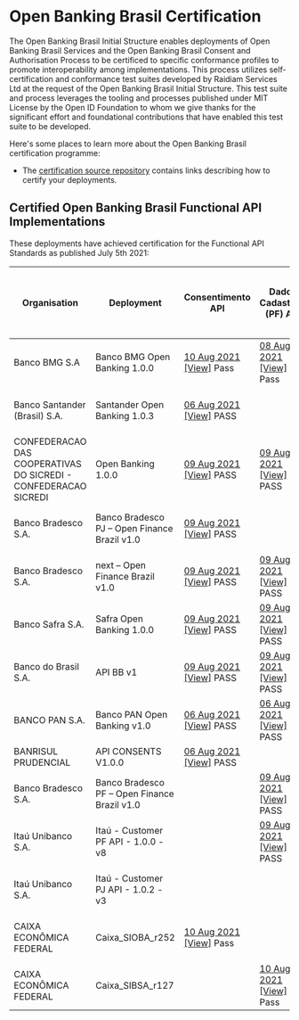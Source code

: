# Open Banking Brasil Certification

The Open Banking Brasil Initial Structure enables deployments of Open Banking Brasil Services and the Open Banking Brasil Consent and Authorisation Process to be certificed to specific conformance profiles to promote interoperability among implementations. This process utilizes self-certification and conformance test suites developed by Raidiam Services Ltd at the request of the Open Banking Brasil Initial Structure. This test suite and process leverages the tooling and processes published under MIT License by the Open ID Foundation to whom we give thanks for the significant effort and foundational contributions that have enabled this test suite to be developed.

Here's some places to learn more about the Open Banking Brasil certification programme:

* The [certification source repository](https://gitlab.com/obb1/certification) contains links describing how to certify your deployments.

## Certified Open Banking Brasil Functional API Implementations

These deployments have achieved certification for the Functional API Standards as published July 5th 2021:



| Organisation                                                    | Deployment                                   | Consentimento API                                                                                                                                                                                                                                                                                  | Dados Cadastrais (PF) API                                                                                                                                                                                                                                                                                 | Dados Cadastrais (PJ) API                                                                                                                                                                                                                                                                                  | Resources API                                                                                                                                                                                                                                                                                        | Contas API | Cartão de Crédito API | Operações de Crédito - Empréstimos API | Operações de Crédito - Financiamentos API | Operações de Crédito - Adiantamento a Depositantes API | Operações de Crédito - Direitos Creditórios Descontados API |
|-----------------------------------------------------------------|----------------------------------------------|----------------------------------------------------------------------------------------------------------------------------------------------------------------------------------------------------------------------------------------------------------------------------------------------------|-----------------------------------------------------------------------------------------------------------------------------------------------------------------------------------------------------------------------------------------------------------------------------------------------------------|------------------------------------------------------------------------------------------------------------------------------------------------------------------------------------------------------------------------------------------------------------------------------------------------------------|------------------------------------------------------------------------------------------------------------------------------------------------------------------------------------------------------------------------------------------------------------------------------------------------------|------------|-----------------------|----------------------------------------|-------------------------------------------|--------------------------------------------------------|-------------------------------------------------------------|
| Banco BMG S.A                                                   | Banco BMG Open Banking 1.0.0                 | [10 Aug 2021]( ./submissions/functional/consents/1.0.3/Banco_BMG_S.zip) [[View]](https://web.conformance.directory.openbankingbrasil.org.br/plan-detail.html?public=true&plan=NXbyr6m5BR7PP) Pass                                                                                                  | [08 Aug 2021]( ./submissions/functional/personal/1.0.3/Banco_BMG_S.A-Banco_BMG_Open_Banking-API-PERSONALREGISTRATION-02-Aug-2021.zip)   [[View]](https://web.conformance.directory.openbankingbrasil.org.br/plan-detail.html?public=true&plan=O83Zzs8UfivxX)  Pass                                        | [08 Aug 2021]( ./submissions/functional/business/1.0.3/Banco_BMG_S.A-Banco_BMG_Open_Banking-API-BUSINESSREGISTRATION-02-Aug-2021.zip)    [[View]](https://web.conformance.directory.openbankingbrasil.org.br/plan-detail.html?public=true&plan=x78pHxaugxU9a)  Pass                                        | [05 Aug 2021]( ./submissions/functional/resources/1.0.2/Banco_BMG_S.A-Banco_BMG_Open_Banking-API-RESOURCES-02-Aug-2021.zip) [[View]]( https://web.conformance.directory.openbankingbrasil.org.br/plan-detail.html?public=true&plan=tPRnt3L4Mo417)   PASS                                             |            |                       |                                        |                                           |                                                        |                                                             |
| Banco Santander (Brasil) S.A.                                   | Santander Open Banking 1.0.3                 | [06 Aug 2021]( ./submissions/functional/consents/1.0.3/BCO_SANTANDER_do_Brasil_S.A-API-CONSENTS-03-August-2021.zip) [[View]]( https://web.conformance.directory.openbankingbrasil.org.br/plan-detail.html?public=true&plan=p32566xjMtbPe)   PASS                                                   |                                                                                                                                                                                                                                                                                                           | [06 Aug 2021]( ./submissions/functional/business/1.0.3/BCO_SANTANDER_do_Brasil_S.A-API-BUSINESS-CUSTOMER-03-August-2021.zip) [[View]]( https://web.conformance.directory.openbankingbrasil.org.br/plan-detail.html?public=true&plan=LzcMDjaNijtGO)   PASS                                                  | [06 Aug 2021]( ./submissions/functional/resources/1.0.2/BCO_SANTANDER_do_Brasil_S.A-API-RESOURCE-03-August-2021.zip) [[View]]( https://web.conformance.directory.openbankingbrasil.org.br/plan-detail.html?public=true&plan=CujqWqnLatvcC)   PASS                                                    |            |                       |                                        |                                           |                                                        |                                                             |
| CONFEDERACAO DAS COOPERATIVAS DO SICREDI - CONFEDERACAO SICREDI | Open Banking 1.0.0                           | [09 Aug 2021]( ./submissions/functional/consents/1.0.0/Confederacao_das_Cooperativas_do_Sicredi-Confederacao_Sicredi-Open_Banking_1.0.3_Consents_API-03-Ago-2021.zip) [[View]]( https://web.conformance.directory.openbankingbrasil.org.br/plan-detail.html?public=true&plan=qdPC8YzV6x6n6)   PASS | [09 Aug 2021]( ./submissions/functional/personal/1.0.3/Confederacao_das_Cooperativas_do_Sicredi-Confederacao_Sicredi-Open_Banking_1.0.3-Customer_Personal_API-03-Ago-2021.zip) [[View]]( https://web.conformance.directory.openbankingbrasil.org.br/plan-detail.html?public=true&plan=ZwU4jBdRW0nhQ) PASS | [09 Aug 2021]( ./submissions/functional/business/1.0.3/Confederacao_das_Cooperativas_do_Sicredi-Confederacao_Sicredi-Open_Banking_Customer_Business-1.0.3API-03-Ago-2021.zip) [[View]]( https://web.conformance.directory.openbankingbrasil.org.br/plan-detail.html?public=true&plan=QONQnjfmKabGR)   PASS | [06 Aug 2021]( ./submissions/functional/resources/1.0.2/Confederacao_das_Cooperativas_do_Sicredi-Confederacao_Sicredi-Open_Banking_1.0.2_Resources_API-06-Ago-2021.zip) [[View]]( https://web.conformance.directory.openbankingbrasil.org.br/plan-detail.html?public=true&plan=KiESTelNzFxZh)   PASS |            |                       |                                        |                                           |                                                        |                                                             |
| Banco Bradesco S.A.                                             | Banco Bradesco PJ – Open Finance Brazil v1.0 | [09 Aug 2021]( ./submissions/functional/consents/1.0.3/Bradesco-BradescoPJ-API-CONSENTS-8-Aug-2021.zip) [[View]]( https://web.conformance.directory.openbankingbrasil.org.br/plan-detail.html?public=true&plan=kkHNvygsKPjqS) PASS                                                                 |                                                                                                                                                                                                                                                                                                           | [09 Aug 2021]( ./submissions/functional/business/1.0.3/Bradesco-BradescoPJ-API-BUSINESS-CUSTOMER-8-Aug-2021.zip) [[View]]( https://web.conformance.directory.openbankingbrasil.org.br/plan-detail.html?public=true&plan=0sj65myWy68Pp) PASS                                                                | [09 Aug 2021]( ./submissions/functional/resources/1.0.2/Bradesco-BradescoPJ-API-RESOURCES-8-Aug-2021.zip) [[View]]( https://web.conformance.directory.openbankingbrasil.org.br/plan-detail.html?public=true&plan=CGpo3wiWzlAbO) PASS                                                                 |            |                       |                                        |                                           |                                                        |                                                             |
| Banco Bradesco S.A.                                             | next – Open Finance Brazil v1.0              | [09 Aug 2021]( ./submissions/functional/consents/1.0.3/Bradesco-Next-API-CONSENTS-8-Aug-2021.zip) [[View]]( https://web.conformance.directory.openbankingbrasil.org.br/plan-detail.html?public=true&plan=HPYvP26yLxaBp) PASS                                                                       | [09 Aug 2021]( ./submissions/functional/personal/1.0.3/Bradesco-Next-API-PERSONAL-CUSTOMER-8-Aug-2021.zip) [[View]]( https://web.conformance.directory.openbankingbrasil.org.br/plan-detail.html?public=true&plan=Sf3Z4vlNQGmYP) PASS                                                                     |                                                                                                                                                                                                                                                                                                            | [09 Aug 2021]( ./submissions/functional/resources/1.0.2/Bradesco-Next-API-RESOURCES-8-Aug-202.zip) [[View]]( https://web.conformance.directory.openbankingbrasil.org.br/plan-detail.html?public=true&plan=h2aYvxocg3RQY) PASS                                                                        |            |                       |                                        |                                           |                                                        |                                                             |
| Banco Safra S.A.                                                | Safra Open Banking 1.0.0                     | [09 Aug 2021]( ./submissions/functional/consents/1.0.3/Banco_Safra_SA-Safra_Open_Banking-API-CONSENTS-private_key_jwt-08-Aug-2021.zip) [[View]]( https://web.conformance.directory.openbankingbrasil.org.br/plan-detail.html?public=true&plan=XOTKyJgQamFya) PASS                                  | [09 Aug 2021]( ./submissions/functional/personal/1.0.3/Banco_Safra_SA-Safra_Open_Banking-API-CUSTOMERS-PERSONAL-private_key_jwt-08-Aug-2021.zip) [[View]]( https://web.conformance.directory.openbankingbrasil.org.br/plan-detail.html?public=true&plan=DGFmCpzYGWe0H) PASS                               | [09 Aug 2021]( ./submissions/functional/business/1.0.3/Banco_Safra_SA-Safra_Open_Banking-API-CUSTOMERS-BUSINESS-private_key_jwt-08-Aug-2021.zip) [[View]]( https://web.conformance.directory.openbankingbrasil.org.br/plan-detail.html?public=true&plan=0iVkW7cdXOmWL) PASS                                | [09 Aug 2021]( ./submissions/functional/resources/1.0.2/Banco_Safra_SA-Safra_Open_Banking-API-RESOURCES-private_key_jwt-08-Aug-2021.zip) [[View]]( https://web.conformance.directory.openbankingbrasil.org.br/plan-detail.html?public=true&plan=NmTGv4NPg3LdV) PASS                                  |            |                       |                                        |                                           |                                                        |                                                             |
| Banco do Brasil S.A.                                            | API BB v1                                    | [09 Aug 2021]( ./submissions/functional/consents/1.0.3/Consents_api_test-mtls-by_value-openbanking_brazil-plain_response-NoLmpfqv50xnd-06-Aug-2021.zip) [[View]]( https://web.conformance.directory.openbankingbrasil.org.br/plan-detail.html?public=true&plan=NoLmpfqv50xnd)   PASS               | [09 Aug 2021]( ./submissions/functional/personal/1.0.3/Personal_Customer_Data_api_test-mtls-by_value-openbanking_brazil-plain_response-TS4v0Hs141sic-06-Aug-2021.zip) [[View]]( https://web.conformance.directory.openbankingbrasil.org.br/plan-detail.html?public=true&plan=TS4v0Hs141sic)   PASS        | [09 Aug 2021]( ./submissions/functional/business/1.0.3/Business_Customer_Data_api_test-mtls-by_value-openbanking_brazil-plain_response-Enxo65bCm1Y61-06-Aug-2021.zip) [[View]]( https://web.conformance.directory.openbankingbrasil.org.br/plan-detail.html?public=true&plan=Enxo65bCm1Y61)   PASS         | [09 Aug 2021]( ./submissions/functional/resources/1.0.2/Resources_api_test-mtls-by_value-openbanking_brazil-plain_response-EDnADtuNT9m2M-06-Aug-2021.zip) [[View]]( https://web.conformance.directory.openbankingbrasil.org.br/plan-detail.html?public=true&plan=EDnADtuNT9m2M)   PASS               |            |                       |                                        |                                           |                                                        |                                                             |
| BANCO PAN S.A.                                                  | Banco PAN Open Banking v1.0                  | [06 Aug 2021]( ./submissions/functional/consents/1.0.3/BancoPANSA-Banco_PAN_Open_Banking-API-CONSENTS-04-Aug-2021.zip) [[View]]( https://web.conformance.directory.openbankingbrasil.org.br/plan-detail.html?public=true&plan=Xany4Im0c5NO5)   PASS                                                | [06 Aug 2021]( ./submissions/functional/personal/1.0.3/BancoPANSA-Banco_PAN_Open_Banking-API-PERSONAL-CUSTOMER-DATA-04-Aug-2021.zip) [[View]]( https://web.conformance.directory.openbankingbrasil.org.br/plan-detail.html?public=true&plan=U3K3UHtVrM9C0)   PASS                                         |                                                                                                                                                                                                                                                                                                            | [06 Aug 2021]( ./submissions/functional/resources/1.0.2/BancoPANSA-Banco_PAN_Open_Banking-API-RESOURCES-04-Aug-2021.zip)   [[View]]( https://web.conformance.directory.openbankingbrasil.org.br/plan-detail.html?public=true&plan=ib6EWWdY6IOFG)    PASS                                             |            |                       |                                        |                                           |                                                        |                                                             |
| BANRISUL PRUDENCIAL                                             | API CONSENTS V1.0.0                          | [06 Aug 2021]( ./submissions/functional/consents/1.0.3/Banrisul-Banrisul_Open_Banking_Brasil-API-CONSENTS-private_key_jwt-06-Ago-2021.zip) [[View]]( https://web.conformance.directory.openbankingbrasil.org.br/plan-detail.html?public=true&plan=eUO8EXdy7RvlD)   PASS                            |                                                                                                                                                                                                                                                                                                           |                                                                                                                                                                                                                                                                                                            |                                                                                                                                                                                                                                                                                                      |            |                       |                                        |                                           |                                                        |                                                             |
| Banco Bradesco S.A.                                             | Banco Bradesco PF – Open Finance Brazil v1.0 |                                                                                                                                                                                                                                                                                                    | [09 Aug 2021]( ./submissions/functional/personal/1.0.3/Bradesco-BradescoPF-API-PERSONAL_CUSTOMERS_DATA-2-Ago-2021.zip) [[View]]( https://web.conformance.directory.openbankingbrasil.org.br/plan-detail.html?public=true&plan=ifPLmqfOVXCQM) PASS                                                         |                                                                                                                                                                                                                                                                                                            | [09 Aug 2021]( ./submissions/functional/resources/1.0.2/Bradesco-BradescoPF-API-RESOURCES-6-Ago-2021.zip) [[View]]( https://web.conformance.directory.openbankingbrasil.org.br/plan-detail.html?public=true&plan=KmCk30R7jQNYv) PASS                                                                 |            |                       |                                        |                                           |                                                        |                                                             |
| Itaú Unibanco S.A.                                              | Itaú - Customer PF API - 1.0.0 - v8          |                                                                                                                                                                                                                                                                                                    | [09 Aug 2021]( ./submissions/functional/personal/1.0.3/Itau_Unibanco_S.A.-Itau-Customer_PF_API-1.0.0_v8-API-CUSTOMER-PERSONAL-private_key_kwt-06-Aug-2021.zip) [[View]]( https://web.conformance.directory.openbankingbrasil.org.br/plan-detail.html?public=true&plan=lNuroPei34L81) PASS                 |                                                                                                                                                                                                                                                                                                            |                                                                                                                                                                                                                                                                                                      |            |                       |                                        |                                           |                                                        |                                                             |
| Itaú Unibanco S.A.                                              | Itaú - Customer PJ API - 1.0.2 - v3          |                                                                                                                                                                                                                                                                                                    |                                                                                                                                                                                                                                                                                                           | [09 Aug 2021]( ./submissions/functional/business/1.0.3/Itau_Unibanco_S.A.-Itau-Customer_PJ_API-1.0.2_v3-API-CUSTOMER-BUSINESS-private_key_kwt-06-Aug-2021.zip) [[View]]( https://web.conformance.directory.openbankingbrasil.org.br/plan-detail.html?public=true&plan=P5Gg9kS9RlsK6) PASS                  |                                                                                                                                                                                                                                                                                                      |            |                       |                                        |                                           |                                                        |                                                             |
| CAIXA ECONÔMICA FEDERAL                                         | Caixa_SIOBA_r252                             | [10 Aug 2021]( ./submissions/functional/consents/1.0.3/CAIXA-SIOBA-API-CONSENT-private_key_jwt-05-Aug-2021.zip) [[View]](https://web.conformance.directory.openbankingbrasil.org.br/plan-detail.html?public=true&plan=XbtEUNfaLLPzF) Pass                                                          |                                                                                                                                                                                                                                                                                                           |                                                                                                                                                                                                                                                                                                            | [10 Aug 2021]( ./submissions/functional/resources/1.0.2/CAIXA-SIOBA-API-RESOURCE-private_key_jwt-05-Aug-2021.zip) [[View]](https://web.conformance.directory.openbankingbrasil.org.br/plan-detail.html?public=true&plan=FIUMTsyZVwh8h) Pass                                                          |            |                       |                                        |                                           |                                                        |                                                             |
| CAIXA ECONÔMICA FEDERAL                                         | Caixa_SIBSA_r127                             |                                                                                                                                                                                                                                                                                                    | [10 Aug 2021]( ./submissions/functional/personal/1.0.3/CAIXA-SIBSA-API-PERSONAL-CUSTOMER-DATA-private_key_jwt-05-Aug-2021.zip) [[View]](https://web.conformance.directory.openbankingbrasil.org.br/plan-detail.html?public=true&plan=ZNch4yuJfdzKL) Pass                                                  |                                                                                                                                                                                                                                                                                                            |                                                                                                                                                                                                                                                                                                      |            |                       |                                        |                                           |                                                        |                                                             |
